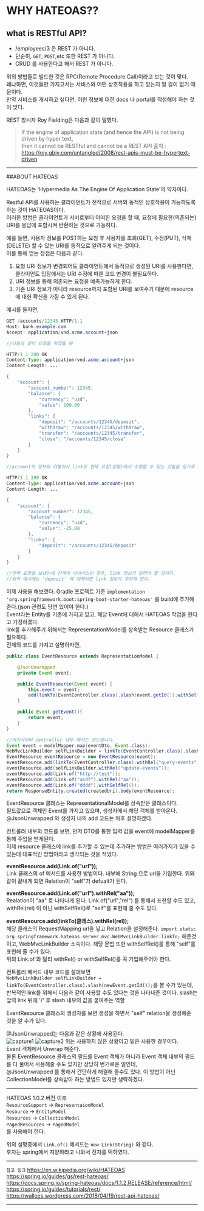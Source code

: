 WHY HATEOAS??
==================


## what is RESTful API?

* /employees/3 은 REST 가 아니다.
* 단순히, `GET`, `POST`,etc 또한 REST 가 아니다.
* CRUD 를 사용한다고 해서 REST 가 아니다.

위의 방법들로 빌드한 것은 RPC(Remote Procedure Call)이라고 보는 것이 맞다.  
왜냐하면, 이것들만 가지고서는 서비스와 어떤 상호작용을 하고 있는지 알 길이 없기 때문이다.  
만약 서비스를 개시하고 싶다면, 이런 정보에 대한 docs 나 portal를 작성해야 하는 것이 맞다.  

REST 창시자 Roy Fielding은 다음과 같이 말했다.  
>If the engine of application state (and hence the API) is not being driven by hyper text,  
>then it cannot be RESTful and cannot be a REST API
출처 : https://roy.gbiv.com/untangled/2008/rest-apis-must-be-hypertext-driven  
***  

##ABOUT HATEOAS

HATEOAS는 'Hypermedia As The Engine Of Application State'의 약자이다.  

Restful API를 사용하는 클라이언트가 전적으로 서버와 동적인 상호작용이 가능하도록 하는 것이 HATEOAS이다.  
이러한 방법은 클라이언트가 서버로부터 어떠한 요청을 할 때, 요청에 필요한(의존되는) URI를 응답에 포함시켜 반환하는 것으로 가능하다.  

예를 들면, 사용자 정보를 POST하는 요청 후 사용자를 조회(GET), 수정(PUT), 삭제(DELETE) 할 수 있는 URI를 동적으로 알려주게 되는 것이다.  
이를 통해 얻는 장점은 다음과 같다.  

1. 요청 URI 정보가 변경되어도 클라이언트에서 동적으로 생성된 URI를 사용한다면, 클라이언트 입장에서는 URI 수정에 따른 코드 변경이 불필요하다.
2. URI 정보를 통해 의존되는 요청을 예측가능하게 한다.
3. 기존 URI 정보가 아니라 resource까지 포함된 URI를 보여주기 때문에 resource에 대한 확신을 가질 수 있게 된다.  

예시를 들자면, 
```java
GET /accounts/12345 HTTP/1.1
Host: bank.example.com
Accept: application/vnd.acme.account+json

//다음과 같이 요청을 하였을 때

HTTP/1.1 200 OK
Content-Type: application/vnd.acme.account+json
Content-Length: ...

{
    "account": {
        "account_number": 12345,
        "balance": {
            "currency": "usd",
            "value": 100.00
        },
        "links": {
            "deposit": "/accounts/12345/deposit",
            "withdraw": "/accounts/12345/withdraw",
            "transfer": "/accounts/12345/transfer",
            "close": "/accounts/12345/close"
        }
    }
}

//account의 정보와 더불어서 link로 현재 요청(상황)에서 수행할 수 있는 것들을 링크로 정보(rel과 url)를 줄 수가 있다.

HTTP/1.1 200 OK
Content-Type: application/vnd.acme.account+json
Content-Length: ...

{
    "account": {
        "account_number": 12345,
        "balance": {
            "currency": "usd",
            "value": -25.00
        },
        "links": {
            "deposit": "/accounts/12345/deposit"
        }
    }
}

//만약 요청을 보냈는데 잔액이 마이너스인 경우, link 정보가 달라야 할 것이다.
//위의 예시에는 'deposit' 에 대해서만 link 정보가 주어져 있다.
```

이제 사용을 해보겠다.
Gradle 프로젝트 기준
`implementation 'org.springframework.boot:spring-boot-starter-hateoas'` 를 build에 추가해준다.(json 관련도 당연 있어야 한다.)  
Event라는 Entity를 기존에 가지고 있고, 해당 Event에 대해서 HATEOAS 작업을 한다고 가정하겠다.  
link를 추가해주기 위해서는 RepresentationModel를 상속받는 Resource 클래스가 필요하다.  
전체의 코드를 가지고 설명하자면,  
```java
public class EventResource extends RepresentationModel {

    @JsonUnwrapped
    private Event event;

    public EventResource(Event event) {
        this.event = event;
        add(linkTo(EventController.class).slash(event.getId()).withSelfRel());
    }

    public Event getEvent(){
        return event;
    }
}

//여기서부터 controller 내부 메서드 코드입니다.
Event event = modelMapper.map(eventDto, Event.class);
WebMvcLinkBuilder selfLinkBuilder = linkTo(EventController.class).slash(newEvent.getId());
EventResource eventResource = new EventResource(event);
eventResource.add(linkTo(EventController.class).withRel("query-events"));
eventResource.add(selfLinkBuilder.withRel("update-events"));
eventResource.add(Link.of("http://test"));
eventResource.add(Link.of("asdf").withRel("aa"));
eventResource.add(Link.of("dddd").withSelfRel());
return ResponseEntity.created(createdUri).body(eventResource);
```
EventResource 클래스는 RepresentationalModel를 상속받은 클래스이다.  
필드값으로 객체인 Event를 가지고 있으며, 생성자에서 해당 객체를 받아온다. @JsonUnwrapped 와 생성자 내의 add 코드는 차후 설명하겠다.  

컨트롤러 내부의 코드를 보면, 먼저 DTO를 통한 입력 값을 event에 modelMapper를 통해 주입을 받게된다.  
이제 resource 클래스에 link를 추가할 수 있는데 추가하는 방법은 여러가지가 있을 수 있는데 대표적인 방법이라고 생각되는 것을 적었다.  

**eventResource.add(Link.of("url"));**    
Link 클래스의 of 메서드를 사용한 방법이다. 내부에 String 으로 url을 기입한다. 위와 같이 끝내게 되면 Relation이 "self"가 defualt가 된다.  

**eventResource.add(Link.of("url").withRel("aa"));**  
Realation이 "aa" 로 나타나게 된다. Link.of("url","rel") 를 통해서 표현할 수도 있고, withRel(rel) 이 아닌 withSelfRel()로 "self"를
표현해 줄 수도 있다.  

**eventResource.add(linkTo(클래스).withRel(rel));**  
해당 클래스의 RequestMapping url을 넣고 Relation을 설정해준다.
`import static org.springframework.hateoas.server.mvc.WebMvcLinkBuilder.linkTo;` 해준것이고, WebMvcLinkBuilder 소속이다.
해당 문법 또한 withSelfRel()를 통해 "self"를 표현해 줄 수가 있다.  
위의 Link.of 와 달리 withRel() or withSelfRel()를 꼭 기입해주어야 한다.  

컨트롤러 메서드 내부 코드를 살펴보면  
`WebMvcLinkBuilder selfLinkBuilder = linkTo(EventController.class).slash(newEvent.getId());`를 볼 수가 있는데,  
반복적인 link를 위해서 다음과 같이 사용할 수도 있다는 것을 나타내준 것이다. slash는 앞의 link 뒤에 '/' 후 slash 내부의 값을 붙여주는 역할  


EventResource 클래스의 생성자를 보면 생성을 하면서 "self" relation을 생성해준 것을 알 수가 있다.  

@JsonUnwrapped는 다음과 같은 상황에 사용된다.  
![capture1](https://user-images.githubusercontent.com/45073750/94361298-251ff580-00ee-11eb-9883-b9cbe5297ca7.PNG)
![capture2](https://user-images.githubusercontent.com/45073750/94361300-26e9b900-00ee-11eb-9419-f573750705c7.PNG)
위는 사용하지 않은 상황이고 밑은 사용한 경우이다.  
Event 객체에서 Unwrap 해준다.  
물론 EventResource 클래스의 필드를 Event 객체가 아니라 Event 객체 내부의 필드를 다 풀어서 사용해줄 수도 있지만 상당히 번거로운 일인데,  
@JsonUnwrapped 를 통해서 간단하게 해결해 줄수도 있다. 이 방법이 아닌 CollectionModel를 상속받아 하는 방법도 있지만 생략하겠다.  
***

HATEOAS 1.0.2 버전 이후  
`ResourceSupport` -> `RepresentaionModel`  
`Resource` -> `EntityModel`  
`Resources` -> `CollectionModel`  
`PagedResources` -> `PagedModel`  
를 사용해야 한다.  

위의 설명중에서 `Link.of()` 메서드는 `new Link(String)` 와 같다.  
후자는 spring에서 지양하라고 나와서 전자를 택하였다.

***

`참고 링크`
https://en.wikipedia.org/wiki/HATEOAS 
https://spring.io/guides/gs/rest-hateoas/  
https://docs.spring.io/spring-hateoas/docs/1.1.2.RELEASE/reference/html/  
https://spring.io/guides/tutorials/rest/  
https://wallees.wordpress.com/2018/04/19/rest-api-hateoas/  

***
